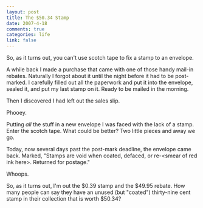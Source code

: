 ```yaml
--- 
layout: post
title: The $50.34 Stamp
date: 2007-4-18
comments: true
categories: life
link: false
---
```

So, as it turns out, you can't use scotch tape to fix a stamp to an envelope.

A while back I made a purchase that came with one of those handy mail-in rebates.  Naturally I forgot about it until the night before it had to be post-marked.   I carefully filled out all the paperwork and put it into the envelope, sealed it, and put my last stamp on it.  Ready to be mailed in the morning.

Then I discovered I had left out the sales slip.

Phooey.

Putting <i>all</i> the stuff in a new envelope I was faced with the lack of a stamp.  Enter the scotch tape.  What could be better?  Two little pieces and away we go.

Today, now several days past the post-mark deadline, the envelope came back. Marked, "Stamps are void when coated, defaced, or re-&lt;smear of red ink here&gt;. Returned for postage."

Whoops.

So, as it turns out, I'm out the $0.39 stamp and the $49.95 rebate.  How many people can say they have an unused (but "coated") thirty-nine cent stamp in their collection that is worth $50.34?
